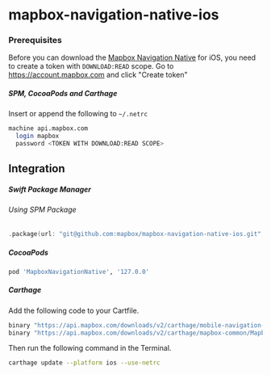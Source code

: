 # mapbox-navigation-native-ios

### Prerequisites

Before you can download the [Mapbox Navigation Native](https://github.com/mapbox/mapbox-navigation-native) for iOS, you need to create a token with `DOWNLOAD:READ` scope.
Go to https://account.mapbox.com and click "Create token"

##### SPM, CocoaPods and Carthage
Insert or append the following to `~/.netrc`

```bash
machine api.mapbox.com
  login mapbox
  password <TOKEN WITH DOWNLOAD:READ SCOPE>
```

## Integration

##### Swift Package Manager

###### Using SPM Package

```swift
.package(url: "git@github.com:mapbox/mapbox-navigation-native-ios.git", from: "127.0.0"),
```

##### CocoaPods

```ruby
pod 'MapboxNavigationNative', '127.0.0'
```

##### Carthage

Add the following code to your Cartfile.

```bash
binary "https://api.mapbox.com/downloads/v2/carthage/mobile-navigation-native/MapboxNavigationNative.json" == 127.0.0
binary "https://api.mapbox.com/downloads/v2/carthage/mapbox-common/MapboxCommon-ios.json" == 23.4.0-beta.1
```

Then run the following command in the Terminal.
```bash
carthage update --platform ios --use-netrc
```
